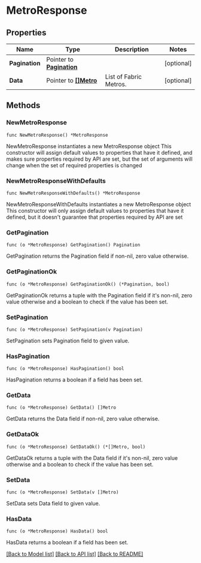 # MetroResponse

## Properties

Name | Type | Description | Notes
------------ | ------------- | ------------- | -------------
**Pagination** | Pointer to [**Pagination**](Pagination.md) |  | [optional] 
**Data** | Pointer to [**[]Metro**](Metro.md) | List of Fabric Metros. | [optional] 

## Methods

### NewMetroResponse

`func NewMetroResponse() *MetroResponse`

NewMetroResponse instantiates a new MetroResponse object
This constructor will assign default values to properties that have it defined,
and makes sure properties required by API are set, but the set of arguments
will change when the set of required properties is changed

### NewMetroResponseWithDefaults

`func NewMetroResponseWithDefaults() *MetroResponse`

NewMetroResponseWithDefaults instantiates a new MetroResponse object
This constructor will only assign default values to properties that have it defined,
but it doesn't guarantee that properties required by API are set

### GetPagination

`func (o *MetroResponse) GetPagination() Pagination`

GetPagination returns the Pagination field if non-nil, zero value otherwise.

### GetPaginationOk

`func (o *MetroResponse) GetPaginationOk() (*Pagination, bool)`

GetPaginationOk returns a tuple with the Pagination field if it's non-nil, zero value otherwise
and a boolean to check if the value has been set.

### SetPagination

`func (o *MetroResponse) SetPagination(v Pagination)`

SetPagination sets Pagination field to given value.

### HasPagination

`func (o *MetroResponse) HasPagination() bool`

HasPagination returns a boolean if a field has been set.

### GetData

`func (o *MetroResponse) GetData() []Metro`

GetData returns the Data field if non-nil, zero value otherwise.

### GetDataOk

`func (o *MetroResponse) GetDataOk() (*[]Metro, bool)`

GetDataOk returns a tuple with the Data field if it's non-nil, zero value otherwise
and a boolean to check if the value has been set.

### SetData

`func (o *MetroResponse) SetData(v []Metro)`

SetData sets Data field to given value.

### HasData

`func (o *MetroResponse) HasData() bool`

HasData returns a boolean if a field has been set.


[[Back to Model list]](../README.md#documentation-for-models) [[Back to API list]](../README.md#documentation-for-api-endpoints) [[Back to README]](../README.md)


